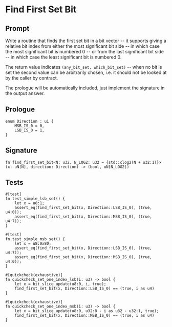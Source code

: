 # Find First Set Bit

## Prompt

Write a routine that finds the first set bit in a bit vector -- it supports giving a relative
bit index from either the most significant bit side -- in which case the most significant bit is
numbered 0 -- or from the last significant bit side -- in which case the least significant bit
is numbered 0.

The return value indicates `(any_bit_set, which_bit_set)` -- when no bit is set the second value
can be arbitrarily chosen, i.e. it should not be looked at by the caller by contract.

The prologue will be automatically included, just implement the signature in the output answer.

## Prologue

```dslx
enum Direction : u1 {
    MSB_IS_0 = 0,
    LSB_IS_0 = 1,
}
```

## Signature

```dslx-snippet
fn find_first_set_bit<N: u32, N_LOG2: u32 = {std::clog2(N + u32:1)}>(x: uN[N], direction: Direction) -> (bool, uN[N_LOG2])
```

## Tests

```dslx-snippet
#[test]
fn test_simple_lsb_set() {
    let x = u8:1;
    assert_eq(find_first_set_bit(x, Direction::LSB_IS_0), (true, u4:0));
    assert_eq(find_first_set_bit(x, Direction::MSB_IS_0), (true, u4:7));
}

#[test]
fn test_simple_msb_set() {
    let x = u8:0x80;
    assert_eq(find_first_set_bit(x, Direction::LSB_IS_0), (true, u4:7));
    assert_eq(find_first_set_bit(x, Direction::MSB_IS_0), (true, u4:0));
}

#[quickcheck(exhaustive)]
fn quickcheck_set_one_index_lsb(i: u3) -> bool {
    let x = bit_slice_update(u8:0, i, true);
    find_first_set_bit(x, Direction::LSB_IS_0) == (true, i as u4)
}

#[quickcheck(exhaustive)]
fn quickcheck_set_one_index_msb(i: u3) -> bool {
    let x = bit_slice_update(u8:0, u32:8 - i as u32 - u32:1, true);
    find_first_set_bit(x, Direction::MSB_IS_0) == (true, i as u4)
}
```
